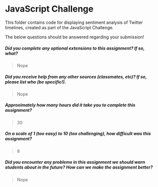 # JavaScript Challenge

This folder contains code for displaying sentiment analysis of Twitter timelines, created as part of the JavaScript Challenge.

The below questions should be answered regarding your submission!

##### Did you complete any optional extensions to this assignment? If so, what? #####
> Nope


##### Did you receive help from any other sources (classmates, etc)? If so, please list who (be specific!). #####
> Nope


##### Approximately how many hours did it take you to complete this assignment? #####
> 30


##### On a scale of 1 (too easy) to 10 (too challenging), how difficult was this assignment? #####
> 8


##### Did you encounter any problems in this assignment we should warn students about in the future? How can we make the assignment better? #####
> Nope
